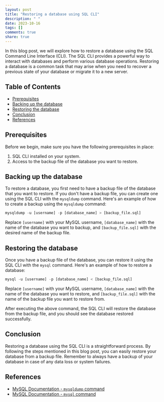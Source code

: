 ```yaml
---
layout: post
title: "Restoring a database using SQL CLI"
description: " "
date: 2023-10-16
tags: []
comments: true
share: true
---
```


In this blog post, we will explore how to restore a database using the SQL Command Line Interface (CLI). The SQL CLI provides a powerful way to interact with databases and perform various database operations. Restoring a database is a common task that may arise when you need to recover a previous state of your database or migrate it to a new server.

## Table of Contents
- [Prerequisites](#prerequisites)
- [Backing up the database](#backing-up-the-database)
- [Restoring the database](#restoring-the-database)
- [Conclusion](#conclusion)
- [References](#references)

## Prerequisites <a name="prerequisites"></a>
Before we begin, make sure you have the following prerequisites in place:

1. SQL CLI installed on your system.
2. Access to the backup file of the database you want to restore.

## Backing up the database <a name="backing-up-the-database"></a>
To restore a database, you first need to have a backup file of the database that you want to restore. If you don't have a backup file, you can create one using the SQL CLI with the `mysqldump` command. Here's an example of how to create a backup using the `mysqldump` command:

```sql
mysqldump -u [username] -p [database_name] > [backup_file.sql]
```

Replace `[username]` with your MySQL username, `[database_name]` with the name of the database you want to backup, and `[backup_file.sql]` with the desired name of the backup file.

## Restoring the database <a name="restoring-the-database"></a>
Once you have a backup file of the database, you can restore it using the SQL CLI with the `mysql` command. Here's an example of how to restore a database:

```sql
mysql -u [username] -p [database_name] < [backup_file.sql]
```

Replace `[username]` with your MySQL username, `[database_name]` with the name of the database you want to restore, and `[backup_file.sql]` with the name of the backup file you want to restore from.

After executing the above command, the SQL CLI will restore the database from the backup file, and you should see the database restored successfully.

## Conclusion <a name="conclusion"></a>
Restoring a database using the SQL CLI is a straightforward process. By following the steps mentioned in this blog post, you can easily restore your database from a backup file. Remember to always have a backup of your database in case of any data loss or system failures.

## References <a name="references"></a>
- [MySQL Documentation - `mysqldump` command](https://dev.mysql.com/doc/refman/8.0/en/mysqldump.html)
- [MySQL Documentation - `mysql` command](https://dev.mysql.com/doc/refman/8.0/en/mysql.html)